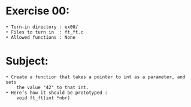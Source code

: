 # Exercise 00:
	• Turn-in directory : ex00/
	• Files to turn in  : ft_ft.c
	• Allowed functions : None
# Subject:
	• Create a function that takes a pointer to int as a parameter, and sets
		the value "42" to that int.
	• Here’s how it should be prototyped :
		void ft_ft(int *nbr)
